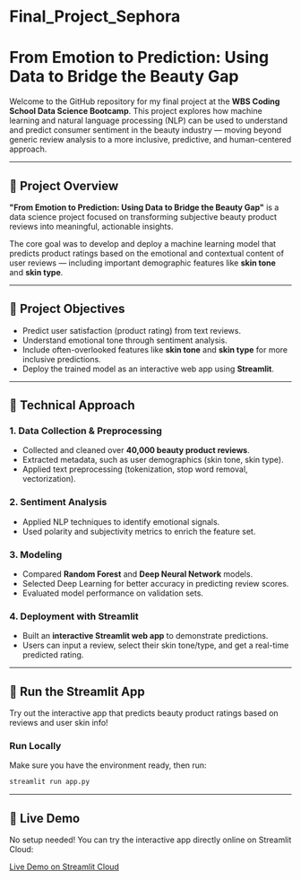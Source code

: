 # Final_Project_Sephora

# From Emotion to Prediction: Using Data to Bridge the Beauty Gap

Welcome to the GitHub repository for my final project at the **WBS Coding School Data Science Bootcamp**. This project explores how machine learning and natural language processing (NLP) can be used to understand and predict consumer sentiment in the beauty industry — moving beyond generic review analysis to a more inclusive, predictive, and human-centered approach.

---

## 🧠 Project Overview

**"From Emotion to Prediction: Using Data to Bridge the Beauty Gap"** is a data science project focused on transforming subjective beauty product reviews into meaningful, actionable insights.

The core goal was to develop and deploy a machine learning model that predicts product ratings based on the emotional and contextual content of user reviews — including important demographic features like **skin tone** and **skin type**.

---

## 🎯 Project Objectives

- Predict user satisfaction (product rating) from text reviews.
- Understand emotional tone through sentiment analysis.
- Include often-overlooked features like **skin tone** and **skin type** for more inclusive predictions.
- Deploy the trained model as an interactive web app using **Streamlit**.

---

## 🔧 Technical Approach

### 1. Data Collection & Preprocessing
- Collected and cleaned over **40,000 beauty product reviews**.
- Extracted metadata, such as user demographics (skin tone, skin type).
- Applied text preprocessing (tokenization, stop word removal, vectorization).

### 2. Sentiment Analysis
- Applied NLP techniques to identify emotional signals.
- Used polarity and subjectivity metrics to enrich the feature set.

### 3. Modeling
- Compared **Random Forest** and **Deep Neural Network** models.
- Selected Deep Learning for better accuracy in predicting review scores.
- Evaluated model performance on validation sets.

### 4. Deployment with Streamlit
- Built an **interactive Streamlit web app** to demonstrate predictions.
- Users can input a review, select their skin tone/type, and get a real-time predicted rating.

---

## 🚀 Run the Streamlit App

Try out the interactive app that predicts beauty product ratings based on reviews and user skin info!

### Run Locally

Make sure you have the environment ready, then run:

```bash
streamlit run app.py
```
---

## 🚀 Live Demo

No setup needed! You can try the interactive app directly online on Streamlit Cloud:

[Live Demo on Streamlit Cloud](https://finalprojectsephora-5dasnuys74cmmxdz7xm2gv.streamlit.app/)

